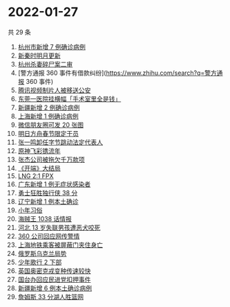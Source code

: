 # 2022-01-27

共 29 条

<!-- BEGIN ZHIHUSEARCH -->
<!-- 最后更新时间 Thu Jan 27 2022 14:10:16 GMT+0800 (China Standard Time) -->
1. [杭州市新增 7 例确诊病例](https://www.zhihu.com/search?q=杭州疫情)
1. [新秦时明月更新](https://www.zhihu.com/search?q=新秦时明月)
1. [杭州杀妻碎尸案二审](https://www.zhihu.com/search?q=杭州杀妻碎尸案)
1. [警方通报 360 事件有借款纠纷](https://www.zhihu.com/search?q=警方通报 360 事件)
1. [腾讯视频制片人被移送公安](https://www.zhihu.com/search?q=腾讯视频制片人)
1. [东莞一医院挂横幅「手术室里全是钱」](https://www.zhihu.com/search?q=康华医院)
1. [新疆新增 2 例确诊病例](https://www.zhihu.com/search?q=新疆疫情)
1. [上海新增 1 例确诊病例](https://www.zhihu.com/search?q=上海疫情)
1. [微信朋友圈可发 20 张图](https://www.zhihu.com/search?q=微信新功能)
1. [明日方舟春节限定干员](https://www.zhihu.com/search?q=明日方舟)
1. [张一鸣卸任字节跳动法定代表人](https://www.zhihu.com/search?q=张一鸣)
1. [原神飞彩镌流年](https://www.zhihu.com/search?q=原神)
1. [张杰公司被拖欠千万款项](https://www.zhihu.com/search?q=张杰公司)
1. [《开端》大结局](https://www.zhihu.com/search?q=开端大结局)
1. [LNG 2:1 FPX](https://www.zhihu.com/search?q=lng)
1. [广东新增 1 例无症状感染者](https://www.zhihu.com/search?q=广东新增)
1. [勇士狂胜独行侠 38 分](https://www.zhihu.com/search?q=勇士)
1. [辽宁新增 1 例本土确诊](https://www.zhihu.com/search?q=辽宁新增)
1. [小年习俗](https://www.zhihu.com/search?q=小年)
1. [海贼王 1038 话情报](https://www.zhihu.com/search?q=海贼王)
1. [河北 13 岁失联男孩遭恶犬咬死](https://www.zhihu.com/search?q=河北失联男孩)
1. [360 公司回应网传警情](https://www.zhihu.com/search?q=360)
1. [上海地铁乘客被屏蔽门夹住身亡](https://www.zhihu.com/search?q=上海地铁)
1. [俄罗斯乌克兰局势](https://www.zhihu.com/search?q=俄罗斯乌克兰)
1. [少年歌行 2 下部](https://www.zhihu.com/search?q=少年歌行)
1. [英国奥密克戎变种传速较快](https://www.zhihu.com/search?q=英国奥密克戎变种)
1. [国台办回应民进党扣押事件](https://www.zhihu.com/search?q=国台办)
1. [新疆新增 6 例本土确诊病例](https://www.zhihu.com/search?q=新疆疫情)
1. [詹姆斯 33 分湖人胜篮网](https://www.zhihu.com/search?q=湖人)
<!-- END ZHIHUSEARCH -->
